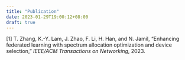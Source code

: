 ```yaml
---
title: "Publication"
date: 2023-01-29T19:00:12+08:00
draft: true
---
```


<span class="csl-left-margin">\[1\]
</span><span class="csl-right-inline">T. Zhang, K.-Y. Lam, J. Zhao, F.
Li, H. Han, and N. Jamil, “Enhancing federated learning with spectrum
allocation optimization and device selection,” *IEEE/ACM Transactions on
Networking*, 2023.</span>

